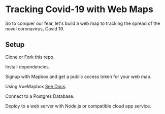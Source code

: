 # Tracking Covid-19 with Web Maps

So to conquer our fear, let's build a web map to tracking the spread of the novel coronavirus, Covid 19. 

## Setup

Clone or Fork this repo.

Install dependencies.

Signup with Mapbox and get a public access token for your web map.

Using VueMapbox [See Docs](https://soal.github.io/vue-mapbox/).

Connect to a Postgres Database.

Deploy to a web server with Node.js or compatible cloud app service.

